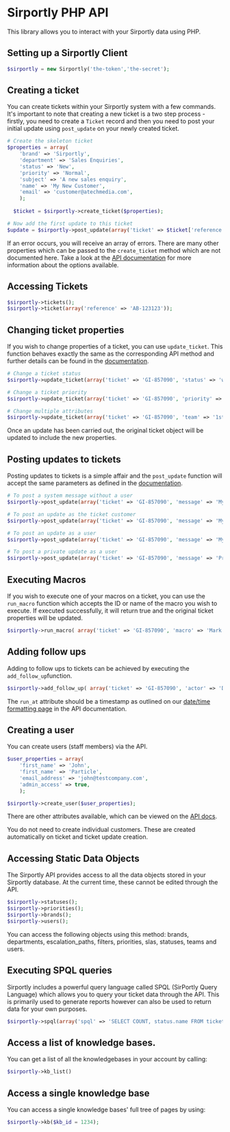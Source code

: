 # Sirportly PHP API

This library allows you to interact with your Sirportly data using PHP.

## Setting up a Sirportly Client

```php
$sirportly = new Sirportly('the-token','the-secret');
```

## Creating a ticket

You can create tickets within your Sirportly system with a few commands. It's important to note that
creating a new ticket is a two step process - firstly, you need to create a `Ticket` record and then
you need to post your initial update using `post_update` on your newly created ticket.

```php
# Create the skeleton ticket
$properties = array(
    'brand' => 'Sirportly', 
    'department' => 'Sales Enquiries',
    'status' => 'New',
    'priority' => 'Normal',
    'subject' => 'A new sales enquiry',
    'name' => 'My New Customer',
    'email' => 'customer@atechmedia.com',
    );
    
  $ticket = $sirportly->create_ticket($properties);

# Now add the first update to this ticket
$update = $sirportly->post_update(array('ticket' => $ticket['reference'], 'message' => 'I would like some more info about your product', 'customer' => $ticket['customer']['id'] ));
```

If an error occurs, you will receive an array of errors. There are many
other properties which can be passed to the `create_ticket` method which are not documented here. Take
a look at the [API documentation](http://www.sirportly.com/docs/api-specification/tickets/submitting-a-new-ticket)
for more information about the options available.

## Accessing Tickets

```php
$sirportly->tickets();                   
$sirportly->ticket(array('reference' => 'AB-123123'));      
```

## Changing ticket properties

If you wish to change properties of a ticket, you can use `update_ticket`. This function behaves
exactly the same as the corresponding API method and further details can be found in the 
[documentation](https://atech.sirportly.com/knowledge/4/api-specification/tickets/changing-ticket-properties). 


```PHP
# Change a ticket status
$sirportly->update_ticket(array('ticket' => 'GI-857090', 'status' => 'waiting for staff'));

# Change a ticket priority
$sirportly->update_ticket(array('ticket' => 'GI-857090', 'priority' => 'low'));

# Change multiple attributes
$sirportly->update_ticket(array('ticket' => 'GI-857090', 'team' => '1st line support', 'user => 'dave'));
```

Once an update has been carried out, the original ticket object will be updated to include the new properties.

## Posting updates to tickets

Posting updates to tickets is a simple affair and the `post_update` function will accept the same parameters as defined in the [documentation](http://www.sirportly.com/docs/api-specification/tickets/posting-an-update).

```php
# To post a system message without a user
$sirportly->post_update(array('ticket' => 'GI-857090', 'message' => 'My Example Message' ));

# To post an update as the ticket customer
$sirportly->post_update(array('ticket' => 'GI-857090', 'message' => 'My Example Message', 'customer' => 'Daniel' ));

# To post an update as a user
$sirportly->post_update(array('ticket' => 'GI-857090', 'message' => 'My Example Message', :user => 'Daniel')

# To post a private update as a user
$sirportly->post_update(array('ticket' => 'GI-857090', 'message' => 'Private Msg', 'user' => 'Daniel', 'private' => true ));

```

## Executing Macros

If you wish to execute one of your macros on a ticket, you can use the `run_macro` function
which accepts the ID or name of the macro you wish to execute. If executed successfully,
it will return true and the original ticket properties will be updated. 

```php
$sirportly->run_macro( array('ticket' => 'GI-857090', 'macro' => 'Mark as waiting for staff') );
````

## Adding follow ups

Adding to follow ups to tickets can be achieved by executing the `add_follow_up`function.

```php
$sirportly->add_follow_up( array('ticket' => 'GI-857090', 'actor' => 'Daniel', 'status' => 'resolved', 'run_at' => 'yyyy-mm-dd hh-mm') );
```

The `run_at` attribute should be a timestamp as outlined on our
[date/time formatting page](http://www.sirportly.com/docs/api-specification/date-time-formatting) in 
the API documentation.

## Creating a user

You can create users (staff members) via the API.

```php
$user_properties = array(
    'first_name' => 'John', 
    'first_name' => 'Particle', 
    'email_address' => 'john@testcompany.com', 
    'admin_access' => true, 
    );

$sirportly->create_user($user_properties);
```

There are other attributes available, which can be viewed on the [API docs](http://www.sirportly.com/docs/api-specification/users/create-new-user).

You do not need to create individual customers. These are created automatically on ticket and ticket update creation.

## Accessing Static Data Objects

The Sirportly API provides access to all the data objects stored in your Sirportly database.
At the current time, these cannot be edited through the API. 

```PHP
$sirportly->statuses();
$sirportly->priorities();
$sirportly->brands();
$sirportly->users();
```

You can access the following objects using this method: brands, departments, escalation_paths,
filters, priorities, slas, statuses, teams and users.

## Executing SPQL queries

Sirportly includes a powerful query language called SPQL (SirPortly Query Language) which allows you
to query your ticket data through the API. This is primarily used to generate reports however can also
be used to return data for your own purposes.

```PHP
$sirportly->spql(array('spql' => 'SELECT COUNT, status.name FROM tickets GROUP BY status.
```

## Access a list of knowledge bases.

You can get a list of all the knowledgebases in your account by calling:

```PHP
$sirportly->kb_list()
```

## Access a single knowledge base

You can access a single knowledge bases' full tree of pages by using:

```PHP
$sirportly->kb($kb_id = 1234);
```
